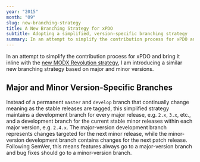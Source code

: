 ```yaml
---
year: "2015"
month: "09"
slug: new-branching-strategy
title: A New Branching Strategy for xPDO
subtitle: Adopting a simplified, version-specific branching strategy
summary: In an attempt to simplify the contribution process for xPDO and bring it inline with the new MODX Revolution strategy, I am introducing a similar new branching strategy based on major and minor versions.
---
```

In an attempt to simplify the contribution process for xPDO and bring it inline with the [new MODX Revolution strategy](http://modx.com/blog/2015/09/03/a-new-branching-strategy-for-modx-revolution/), I am introducing a similar new branching strategy based on major and minor versions.

## Major and Minor Version-Specific Branches

Instead of a permanent `master` and `develop` branch that continually change meaning as the stable releases are tagged, this simplified strategy maintains a development branch for every major release, e.g. `2.x`, `3.x`, etc., and a development branch for the current stable minor releases within each major version, e.g. `2.4.x`. The major-version development branch represents changes targeted for the next minor release, while the minor-version development branch contains changes for the next patch release. Following SemVer, this means features always go to a major-version branch and bug fixes should go to a minor-version branch.

